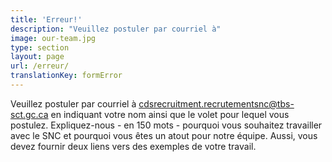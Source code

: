 ```yaml
---
title: 'Erreur!'
description: "Veuillez postuler par courriel à"
image: our-team.jpg
type: section
layout: page
url: /erreur/
translationKey: formError
---
```

Veuillez postuler par courriel à [cdsrecruitment.recrutementsnc@tbs-sct.gc.ca](mailto:cdsrecruitment.recrutementsnc@tbs-sct.gc.ca) en indiquant votre nom ainsi que le volet pour lequel vous postulez. Expliquez-nous - en 150 mots - pourquoi vous souhaitez travailler avec le SNC et pourquoi vous êtes un atout pour notre équipe. Aussi, vous devez fournir deux liens vers des exemples de votre travail.